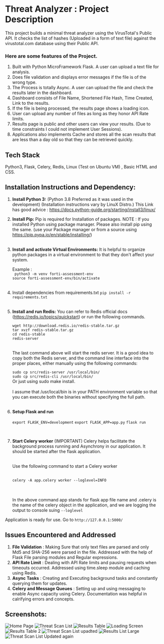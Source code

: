 # Threat Analyzer : Project Description

This project builds a minimal threat analyzer using the VirusTotal's Public API.
It checks the list of hashes (Uploaded in a form of text file) against the virustotal.com database using their Public API.

### Here are some features of the Project.

1. Built with Python MicroFramework Flask. A user can upload a text file for analysis.
3. Does file validation and displays error messages if the file is of the wrong type.
4. The Process is totally Async. A user can upload the file and check the results later in the dashboard.
5. Dashboard consists of File Name, Shortened File Hash, Time Created, Link to the results.
6. If the file is being processed, the results page shows a loading icon.
7. User can upload any number of files as long as they honor API Rate limits.
8. Results page is public and other users can view your results. (Due to time constraints I could not implement User Sessions).
9. Applications also implements Cache and stores all the scan results that are less than a day old so that they can be retrieved quickly.

## Tech Stack

Python3, Flask, Celery, Redis, Linux (Test on Ubuntu VM) , Basic HTML and CSS.

## Installation Instructions and Dependency:

1. **Install Python 3:** (Python 3.8 Preferred as it was used in the development)
    (Installation instructions vary by LinuX Distro.)
    This Link has good advice : https://docs.python-guide.org/starting/install3/linux/
   

2. **Install Pip:** Pip is required for Installation of packages.
    NOTE : If you installed Python using package manager. Please also install pip using the same.
    (use your Package manager or from a source using https://pip.pypa.io/en/stable/installing/) <br/> <br/>

3. **Install and activate Virtual Environments:**
    It is helpful to organize python packages in a virtual environment to that they don't affect your system.
    
    Example : <br>
                ` python3 -m venv forti-assessment-env` <br>
              `source forti-assessment-env/bin/activate`
    <br/>
    <br/>
   
 4. Install dependencies from requirements.txt
    `pip install -r requirements.txt`
    <br/>
    <br/>

 5. **Install and run Redis:**
    You can refer to Redis official docs (https://redis.io/topics/quickstart) or run the following commands. <br/>

    `wget http://download.redis.io/redis-stable.tar.gz` <br/>
    `tar xvzf redis-stable.tar.gz` <br/>
    `cd redis-stable` <br/>
    `redis-server` <br/>
    <br/>
    
    The last command above will start the redis server.
    It is a good idea to copy both the Redis server, and the command line interface into the proper places, either manually using the following commands: <br/>

    `sudo cp src/redis-server /usr/local/bin/` <br/>
    `sudo cp src/redis-cli /usr/local/bin/` <br/>
    Or just using sudo make install.
    <br/><br/>
    I assume that /usr/local/bin is in your PATH environment variable so that you can execute both the binaries without specifying the full path. <br/><br/>

 6. **Setup Flask and run** <br/> <br/>
        `export FLASK_ENV=development`
        `export FLASK_APP=app.py`
        `flask run`

    <br/>
    
 7. **Start Celery worker** (IMPORTANT)
      Celery helps facilitate the background process running and Asynchrony in our application. It should be started after the flask application. <br/> <br/>
      
      Use the following command to start a Celery worker <br/><br/>

      `celery -A app.celery worker --loglevel=INFO`
    
    <br/><br/>
      In the above command app stands for flask app file name and .celery is the name of the celery object
      in the application, and we are logging the output to console suing `--loglevel`


Application is ready for use. Go to `http://127.0.0.1:5000/`

## Issues Encountered and Addressed

1. **File Validation** : Making Sure that only text files are parsed and only Md5 and SHA-256 were parsed in the file. Addressed with the help of Flask File parsing modules and Regular expressions.
2. **API Rate Limit** : Dealing with API Rate limits and pausing requests when timeouts occurred. Addressed using time.sleep module and caching using Redis.
3. **Async Tasks** : Creating and Executing background tasks and constantly querying them for updates.
4. **Celery and Message Queues** : Setting up and using messaging to enable Async capacity using Celery. Documentation was helpful in calrifying errors and concepts.

## Screenshots:
![Home Page](screenshots/a.png)
![Threat Scan List](screenshots/b.png)
![Results Table](screenshots/c.png)
![Loading Screen](screenshots/d.png)
![Results Table 2](screenshots/e.png)
![Threat Scan List upadted](screenshots/f.png)
![Results List Large](screenshots/g.png)
![Threat Scan List Updated again](screenshots/h.png)



